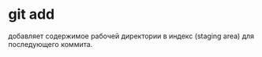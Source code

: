 # git add

добавляет содержимое рабочей директории в индекс (staging area) для последующего коммита.
